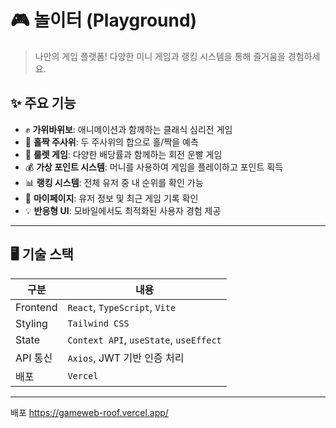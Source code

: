 # 🎮 놀이터 (Playground)

> 나만의 게임 플랫폼! 다양한 미니 게임과 랭킹 시스템을 통해 즐거움을 경험하세요.

## ✨ 주요 기능

- ✊ **가위바위보**: 애니메이션과 함께하는 클래식 심리전 게임
- 🎲 **홀짝 주사위**: 두 주사위의 합으로 홀/짝을 예측
- 🎯 **룰렛 게임**: 다양한 배당률과 함께하는 회전 운빨 게임
- 💰 **가상 포인트 시스템**: 머니를 사용하여 게임을 플레이하고 포인트 획득
- 📊 **랭킹 시스템**: 전체 유저 중 내 순위를 확인 가능
- 🧑 **마이페이지**: 유저 정보 및 최근 게임 기록 확인
- 💡 **반응형 UI**: 모바일에서도 최적화된 사용자 경험 제공

---

## 🖥️ 기술 스택

| 구분       | 내용                                 |
|------------|--------------------------------------|
| Frontend  | `React`, `TypeScript`, `Vite`        |
| Styling   | `Tailwind CSS`                        |
| State     | `Context API`, `useState`, `useEffect` |
| API 통신  | `Axios`, JWT 기반 인증 처리           |
| 배포      | `Vercel`                              |

---
배포 https://gameweb-roof.vercel.app/
